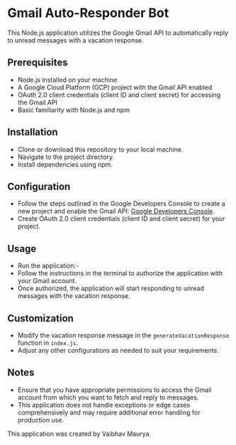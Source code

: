 # Gmail Auto-Responder Bot

This Node.js application utilizes the Google Gmail API to automatically reply to unread messages with a vacation response.

## Prerequisites

- Node.js installed on your machine
- A Google Cloud Platform (GCP) project with the Gmail API enabled
- OAuth 2.0 client credentials (client ID and client secret) for accessing the Gmail API
- Basic familiarity with Node.js and npm

## Installation

- Clone or download this repository to your local machine.
- Navigate to the project directory.
- Install dependencies using npm.
   
## Configuration

- Follow the steps outlined in the Google Developers Console to create a new project and enable the Gmail API: [Google Developers Console](https://console.developers.google.com/).
- Create OAuth 2.0 client credentials (client ID and client secret) for your project.

## Usage

- Run the application:-
- Follow the instructions in the terminal to authorize the application with your Gmail account.
- Once authorized, the application will start responding to unread messages with the vacation response.

## Customization

- Modify the vacation response message in the `generateVacationResponse` function in `index.js`.
- Adjust any other configurations as needed to suit your requirements.

## Notes

- Ensure that you have appropriate permissions to access the Gmail account from which you want to fetch and reply to messages.
- This application does not handle exceptions or edge cases comprehensively and may require additional error handling for production use.

This application was created by Vaibhav Maurya.
